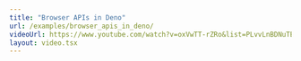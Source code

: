 ```yaml
---
title: "Browser APIs in Deno"
url: /examples/browser_apis_in_deno/
videoUrl: https://www.youtube.com/watch?v=oxVwTT-rZRo&list=PLvvLnBDNuTEov9EBIp3MMfHlBxaKGRWTe&index=6
layout: video.tsx
---
```

